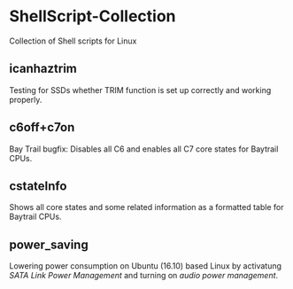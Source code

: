 ShellScript-Collection
======================

Collection of Shell scripts for Linux


icanhaztrim
-----------

Testing for SSDs whether TRIM function is set up correctly and working properly.


c6off+c7on
----------

Bay Trail bugfix: Disables all C6 and enables all C7 core states for Baytrail CPUs.


cstateInfo
----------

Shows all core states and some related information as a formatted table for Baytrail CPUs.


power_saving
------------

Lowering power consumption on Ubuntu (16.10) based Linux by activatung *SATA Link Power Management* and turning on *audio power management*.

